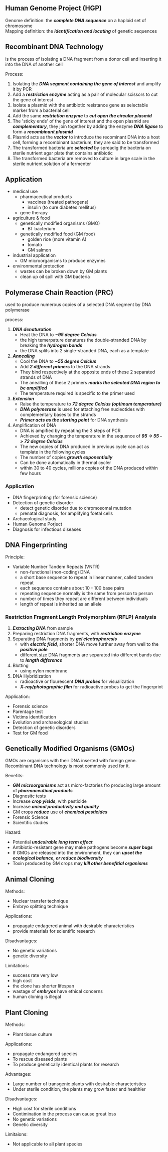 ## Human Genome Project (HGP)
Genome definition: the ***complete DNA sequence*** on a haploid set of chromosome  
Mapping definition: the ***identification and locating*** of genetic sequences

## Recombinant DNA Technology  
is the process of isolating a DNA fragment from a donor cell and inserting it into the DNA of another cell  

Process:  
1. Isolating the ***DNA segment containing the gene of interest*** and amplify it by PCR
2. Add a ***restriction enzyme*** acting as a pair of molecular scissors to cut the gene of interest
3. Isolate a plasmid with the antibiotic resistance gene as selectable marker from a bacterial cell
4. Add the same ***restriction enzyme*** to ***cut open the circular plasmid***
5. The 'sticky ends' of the gene of interest and the open plasmid are ***complementary***, they join together by adding the enzyme ***DNA ligase*** to form a ***recombinant plasmid***
6. Plasmid acts as the ***vector*** to introduce the recominant DNA into a host cell, forming a recombinant bacterium, they are said to be transformed
7. The transformed bacteria are ***selected*** by spreadig the bacteria on sterile nutrient agar plate that contains antibiotic
8. The transformed bacteria are removed to culture in large scale in the sterile nutrient solution of a fermenter

## Application
- medical use
	- pharmaceutical products
		- vaccines (treated pathogens)
		- insulin (to cure diabetes mellitus)
	- gene therapy
- agriculture & food
	- genetically modified organisms (GMO)
		- BT bacterium
	- genetically modified food (GM food)
		- golden rice (more vitamin A)
		- tomato
		- GM salmon
- industrial application
	- GM microorganisms to produce enzymes
- environmental protection
	- wastes can be broken down by GM plants
	- clean up oil spill with GM bacteria

## Polymerase Chain Reaction (PRC)
used to produce numerous copies of a selected DNA segment by DNA polymerase  

process: 
1. ***DNA denaturation***
	- Heat the DNA to ***~95 degree Celcius***
	- the high temerpature denatures the double-stranded DNA by breaking the ***hydrogen bonds***
	- the DNA splits into 2 single-stranded DNA, each as a template
2. ***Annealing***
	- Cool the DNA to ***~55 degree Celcius***
	- Add ***2 different primers*** to the DNA strands
	- They bind respectively at the opposite ends of these 2 separated strands of DNA
	- The anealling of these 2 primers ***marks the selected DNA region to be amplified***
	- The temperature required is specific to the primer used
3. ***Extension***
	- Raise the temperature to ***72 degree Celcius (optimum temperature)***
	- ***DNA polymerase*** is used for attaching free nucleotides with complementary bases to the strands
	- ***Primer acts as the starting point*** for DNA synthesis
4. Amplification of DNA
	- DNA is ampified by repeating the 3 steps of PCR
	- Achieved by changing the temperature in the sequence of ***95 -> 55 -> 72 degree Celcius***
	- The new copies of DNA produced in previous cycle can act as template in the following cycles
	- The number of copies ***growth exponentially***
	- Can be done automatically in thermal cycler
	- within 30 to 40 cycles, millions copies of the DNA produced within few hours

### Application
- DNA fingerprinting (for forensic science)
- Detection of genetic disorder
	- detect genetic disorder due to chromosomal mutation
	- prenatal diagnosis, for amplifying foetal cells
- Archaeological study
- Human Genome Porject
- Diagnosis for infectious diseases

## DNA Fingerprinting

Principle: 
- Variable Number Tandem Repeats (VNTR)
	- non-functional (non-coding) DNA
	- a short base sequence to repeat in linear manner, called tandem repeat
	- each sequence contains about 10 - 100 base pairs
	- repeating sequence normally is the same from person to person
	- number of times they repeat are different between individuals
	- length of repeat is inherited as an allele

### Restriction Fragment Length Prolymorphism (RFLP) Analysis
1. ***Extracting DNA*** from sample
2. Preparing restriction DNA fragments, with ***restriction enzyme***
3. Separating DNA fragments by ***gel electrophoresis***
	- with ***electric field***, shorter DNA move further away from well to the ***positive pole***
	- different size DNA fragments are separated into different bands due to ***length difference***
4. Blotting 
	- using nylon membrane
5. DNA Hybridization
	- radioactive or flourescent ***DNA probes*** for visualization
	- ***X-ray/photographic film*** for radioactive probes to get the fingerprint

Application:
- Forensic science
- Parentage test
- Victims identification
- Evolution and archaeological studies
- Detection of genetic disorders
- Test for GM food

## Genetically Modified Organisms (GMOs)

GMOs are organisms with their DNA inserted with foreign gene.  
Recombinant DNA technology is most commonly used for it.

Benefits:
- ***GM microorganisms*** act as micro-factories fro producing large amount of ***pharmaceutical products***
- Diagnositc tests
- Increase ***crop yields***, with pesticide
- Increase ***animal productivity and quality***
- GM crops ***reduce*** use of ***chemical pesticides***
- Forensic Science
- Scientific studies

Hazard:
- Potential ***undesirable long term effect***
- Antibiotic-resistant gene may make pathogens become ***super bugs***
- If GMOs are released into the environment, they can ***upset the ecological balance, or reduce biodiversity***
- Toxin produced by GM crops may ***kill other benefitial organisms***

## Animal Cloning

Methods:
- Nuclear transfer technique
- Embryo splitting technique

Applications:
- propagate endagered animal with desirable characteristics
- provide materials for scientific research

Disadvantages:
- No genetic variations
- genetic diversity

Limitations:
- success rate very low
- high cost
- the clone has shorter lifespan
- wastage of ***embryos*** have ethical concerns
- human cloning is illegal

## Plant Cloning

Methods:
- Plant tissue culture

Applications:
- propagate endangered species
- To rescue diseased plants
- To produce genetically identical plants for research

Advantages:
- Large number of transgenic plants with desirable characteristics
- Under sterile condition, the plants may grow faster and healthier

Disadvantages:
- High cost for sterile conditions
- Contimination in the process can cause great loss
- No genetic variations
- Genetic diversity

Limitaions:
- Not applicable to all plant species